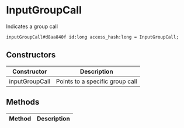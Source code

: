 # InputGroupCall
Indicates a group call

```
inputGroupCall#d8aa840f id:long access_hash:long = InputGroupCall;
```

## Constructors
| Constructor | Description |
| ---- | ----------- |
| inputGroupCall | Points to a specific group call |


## Methods
| Method | Description |
| ---- | ----------- |


